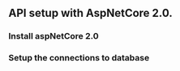 ## API setup with AspNetCore 2.0.

### Install aspNetCore 2.0

### Setup the connections to database

